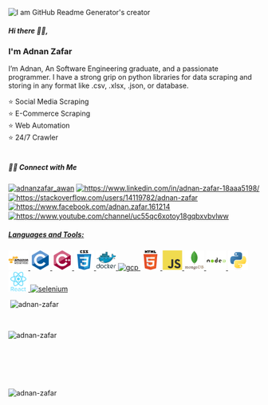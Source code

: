 ![I am GitHub Readme Generator's creator](https://media-exp1.licdn.com/dms/image/C4D16AQG4d612d8G3vQ/profile-displaybackgroundimage-shrink_200_800/0/1652015329740?e=1657756800&v=beta&t=RWlj0--wk9jMgCU-Wjv8lhLIk735epVbXOp9tv2Oejw)
##### Hi there 👋🏽,
### I'm Adnan Zafar

I’m Adnan, An Software Engineering graduate, and a passionate programmer. I have a strong grip on python libraries for data scraping and storing in any format like .csv, .xlsx, .json, or database.

⭐️ Social Media Scraping</br>
⭐️ E-Commerce Scraping</br>
⭐️ Web Automation</br>
⭐️ 24/7 Crawler 
</br></br>
<h5 align="left">🤝🏻  Connect with Me</h5>
<p align="left">
<a href="https://twitter.com/adnanzafar_awan" target="blank"><img align="center" src="https://raw.githubusercontent.com/rahuldkjain/github-profile-readme-generator/master/src/images/icons/Social/twitter.svg" alt="adnanzafar_awan" height="30" width="40" /></a>
<a href="https://linkedin.com/in/https://www.linkedin.com/in/adnan-zafar-18aaa5198/" target="blank"><img align="center" src="https://raw.githubusercontent.com/rahuldkjain/github-profile-readme-generator/master/src/images/icons/Social/linked-in-alt.svg" alt="https://www.linkedin.com/in/adnan-zafar-18aaa5198/" height="30" width="40" /></a>
<a href="https://stackoverflow.com/users/https://stackoverflow.com/users/14119782/adnan-zafar" target="blank"><img align="center" src="https://raw.githubusercontent.com/rahuldkjain/github-profile-readme-generator/master/src/images/icons/Social/stack-overflow.svg" alt="https://stackoverflow.com/users/14119782/adnan-zafar" height="30" width="40" /></a>
<a href="https://fb.com/https://www.facebook.com/adnan.zafar.161214" target="blank"><img align="center" src="https://raw.githubusercontent.com/rahuldkjain/github-profile-readme-generator/master/src/images/icons/Social/facebook.svg" alt="https://www.facebook.com/adnan.zafar.161214" height="30" width="40" /></a>
<a href="https://www.youtube.com/c/https://www.youtube.com/channel/uc55qc6xotoy18gqbxvbvlww" target="blank"><img align="center" src="https://raw.githubusercontent.com/rahuldkjain/github-profile-readme-generator/master/src/images/icons/Social/youtube.svg" alt="https://www.youtube.com/channel/uc55qc6xotoy18gqbxvbvlww" height="30" width="40" />
</p>

<h5 align="left">Languages and Tools:</h5>
<p align="left"> <a href="https://aws.amazon.com" target="_blank" rel="noreferrer"> <img src="https://raw.githubusercontent.com/devicons/devicon/master/icons/amazonwebservices/amazonwebservices-original-wordmark.svg" alt="aws" width="40" height="40"/> </a> <a href="https://www.cprogramming.com/" target="_blank" rel="noreferrer"> <img src="https://raw.githubusercontent.com/devicons/devicon/master/icons/c/c-original.svg" alt="c" width="40" height="40"/> </a> <a href="https://www.w3schools.com/cpp/" target="_blank" rel="noreferrer"> <img src="https://raw.githubusercontent.com/devicons/devicon/master/icons/cplusplus/cplusplus-original.svg" alt="cplusplus" width="40" height="40"/> </a> <a href="https://www.w3schools.com/css/" target="_blank" rel="noreferrer"> <img src="https://raw.githubusercontent.com/devicons/devicon/master/icons/css3/css3-original-wordmark.svg" alt="css3" width="40" height="40"/> </a> <a href="https://www.docker.com/" target="_blank" rel="noreferrer"> <img src="https://raw.githubusercontent.com/devicons/devicon/master/icons/docker/docker-original-wordmark.svg" alt="docker" width="40" height="40"/> </a> <a href="https://cloud.google.com" target="_blank" rel="noreferrer"> <img src="https://www.vectorlogo.zone/logos/google_cloud/google_cloud-icon.svg" alt="gcp" width="40" height="40"/> </a> <a href="https://www.w3.org/html/" target="_blank" rel="noreferrer"> <img src="https://raw.githubusercontent.com/devicons/devicon/master/icons/html5/html5-original-wordmark.svg" alt="html5" width="40" height="40"/> </a> <a href="https://developer.mozilla.org/en-US/docs/Web/JavaScript" target="_blank" rel="noreferrer"> <img src="https://raw.githubusercontent.com/devicons/devicon/master/icons/javascript/javascript-original.svg" alt="javascript" width="40" height="40"/> </a> <a href="https://www.mongodb.com/" target="_blank" rel="noreferrer"> <img src="https://raw.githubusercontent.com/devicons/devicon/master/icons/mongodb/mongodb-original-wordmark.svg" alt="mongodb" width="40" height="40"/> </a> <a href="https://nodejs.org" target="_blank" rel="noreferrer"> <img src="https://raw.githubusercontent.com/devicons/devicon/master/icons/nodejs/nodejs-original-wordmark.svg" alt="nodejs" width="40" height="40"/> </a> <a href="https://www.python.org" target="_blank" rel="noreferrer"> <img src="https://raw.githubusercontent.com/devicons/devicon/master/icons/python/python-original.svg" alt="python" width="40" height="40"/> </a> <a href="https://reactjs.org/" target="_blank" rel="noreferrer"> <img src="https://raw.githubusercontent.com/devicons/devicon/master/icons/react/react-original-wordmark.svg" alt="react" width="40" height="40"/> </a> <a href="https://www.selenium.dev" target="_blank" rel="noreferrer"> <img src="https://raw.githubusercontent.com/detain/svg-logos/780f25886640cef088af994181646db2f6b1a3f8/svg/selenium-logo.svg" alt="selenium" width="40" height="40"/> </a> </p>



<p>&nbsp;<img  src="https://github-readme-stats.vercel.app/api?username=adnan-zafar&show_icons=true&locale=en" alt="adnan-zafar" /></p>

<br>
<p><img align="left" src="https://github-readme-stats.vercel.app/api/top-langs?username=adnan-zafar&show_icons=true&locale=en&layout=compact" alt="adnan-zafar" /></p>
</br></br></br></br></br></br>
<p align="left"> <img src="https://komarev.com/ghpvc/?username=adnan-zafar&label=Profile%20views&color=0e75b6&style=flat" alt="adnan-zafar" /> </p>
